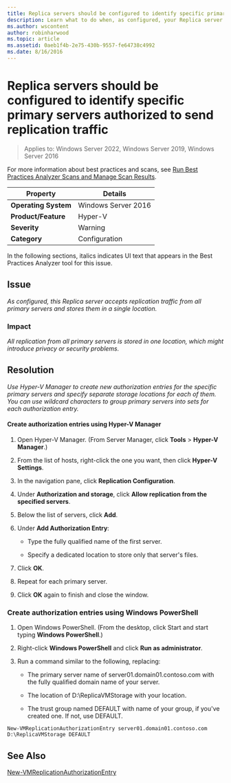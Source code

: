 ```yaml
---
title: Replica servers should be configured to identify specific primary servers authorized to send replication traffic
description: Learn what to do when, as configured, your Replica server accepts replication traffic from all primary servers and stores them in a single location.
ms.author: wscontent
author: robinharwood
ms.topic: article
ms.assetid: 0aeb1f4b-2e75-430b-9557-fe64738c4992
ms.date: 8/16/2016
---
```

# Replica servers should be configured to identify specific primary servers authorized to send replication traffic

>Applies to: Windows Server 2022, Windows Server 2019, Windows Server 2016

For more information about best practices and scans, see [Run Best Practices Analyzer Scans and Manage Scan Results](/previous-versions/windows/it-pro/windows-server-2012-R2-and-2012/hh831400(v=ws.11)).

|Property|Details|
|-|-|
|**Operating System**|Windows Server 2016|
|**Product/Feature**|Hyper-V|
|**Severity**|Warning|
|**Category**|Configuration|

In the following sections, italics indicates UI text that appears in the Best Practices Analyzer tool for this issue.

## Issue
*As configured, this Replica server accepts replication traffic from all primary servers and stores them in a single location.*

### Impact
*All replication from all primary servers is stored in one location, which might introduce privacy or security problems.*

## Resolution
*Use Hyper-V Manager to create new authorization entries for the specific primary servers and specify separate storage locations for each of them. You can use wildcard characters to group primary servers into sets for each authorization entry.*

#### Create authorization entries using Hyper-V Manager

1.  Open Hyper-V Manager. (From Server Manager, click **Tools** > **Hyper-V Manager**.)

2.  From the list of hosts, right-click the one you want, then click **Hyper-V Settings**.

3.  In the navigation pane, click **Replication Configuration**.

4.  Under **Authorization and storage**, click **Allow replication from the specified servers**.

5.  Below the list of servers, click **Add**.

6.  Under **Add Authorization Entry**:

    -   Type the fully qualified name of the first server.

    -   Specify a dedicated location to store only that server's files.

7.  Click **OK**.

8.  Repeat for each primary server.

9. Click **OK** again to finish and close the window.

### Create authorization entries using Windows PowerShell

1.  Open Windows PowerShell. (From the desktop, click Start and start typing **Windows PowerShell**.)

2.  Right-click **Windows PowerShell** and click **Run as administrator**.

3.  Run a command similar to the following, replacing:

    -   The primary server name of server01.domain01.contoso.com with the fully qualified domain name of your server.

    -   The location of D:\ReplicaVMStorage with your location.

    -   The trust group named DEFAULT with name of your group, if you've created one. If not, use DEFAULT.

```
New-VMReplicationAuthorizationEntry server01.domain01.contoso.com D:\ReplicaVMStorage DEFAULT
```

## See Also
[New-VMReplicationAuthorizationEntry](/powershell/module/hyper-v/new-vmreplicationauthorizationentry)
